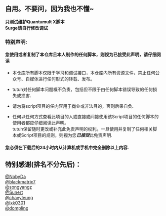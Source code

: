 ## 自用。不要问，因为我也不懂~  
**只测试维护Quantumult X脚本**   
**Surge请自行修改调试**   


       
### 特别声明: 
#### 您使用或者复制了本仓库且本人制作的任何脚本，则视为已接受此声明，请仔细阅读

- 本仓库所有脚本仅限于学习和调试接口，本仓库内所有资源文件，禁止任何公众号、自媒体进行任何形式的转载、发布。 

- tutuh对任何脚本问题概不负责，包括但不限于由任何脚本错误导致的任何损失或损害. 

- 请勿将script项目的任内容用于商业或非法目的，否则后果自负.

- 任何以任何方式查看此项目的人或直接或间接使用该Script项目的任何脚本的使用者都应仔细阅读此声明。    
tutuh保留随时更改或补充此免责声明的权利。一旦使用并复制了任何相关脚本或Script项目的规则，则视为您***已接受***此免责声明.     

#### 您必须在下载后的24小时内从计算机或手机中完全删除以上内容.



## 特别感谢(排名不分先后)：

[@NobyDa](https://github.com/NobyDa)  
[@blackmatrix7](https://github.com/blackmatrix7)  
[@songyangz](https://github.com/songyangz)  
[@Sunert](https://github.com/Sunert)  
[@chavyleung](https://github.com/chavyleung)  
[@lxk0301](https://github.com/lxk0301)  
[@dompling](https://github.com/dompling/Script)  

  
